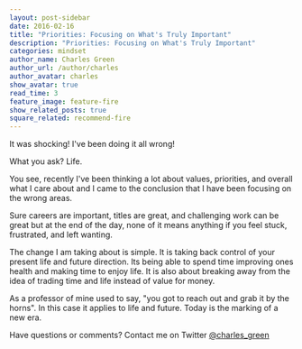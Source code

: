 ```yaml
---
layout: post-sidebar
date: 2016-02-16
title: "Priorities: Focusing on What's Truly Important"
description: "Priorities: Focusing on What's Truly Important"
categories: mindset
author_name: Charles Green
author_url: /author/charles
author_avatar: charles
show_avatar: true
read_time: 3
feature_image: feature-fire
show_related_posts: true
square_related: recommend-fire
---
```


It was shocking! I've been doing it all wrong! 

What you ask? Life.

You see, recently I've been thinking a lot about values, priorities, and overall what I care about and I came to the conclusion that I have been focusing on the wrong areas. 

Sure careers are important, titles are great, and challenging work can be great but at the end of the day, none of it means anything if you feel stuck, frustrated, and left wanting. 

The change I am taking about is simple. It is taking back control of your present life and future direction.  Its being able to spend time improving ones health and making time to enjoy life. It is also about breaking away from the idea of trading time and life instead of value for money. 

As a professor of mine used to say, "you got to reach out and grab it by the horns". In this case it applies to life and future. Today is the marking of a new era. 

Have questions or comments? Contact me on Twitter [@charles_green](https://twitter.com/charles_green)
